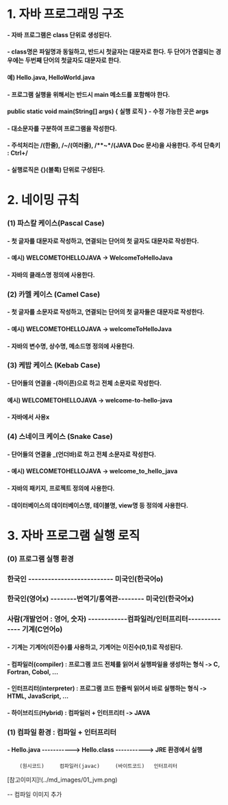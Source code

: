 # 1. 자바 프로그래밍 구조
#### - 자바 프로그램은 class 단위로 생성된다.
#### - class명은 파일명과 동일하고, 반드시 첫글자는 대문자로 한다. 두 단어가 연결되는 경우에는 두번째 단어의 첫글자도 대문자로 한다.
####	예) Hello.java, HelloWorld.java
#### - 프로그램 실행을 위해서는 반드시 main 메소드를 포함해야 한다.
#### 	public static void main(String[] args) { 실행 로직 } - 수정 가능한 곳은 args
#### - 대소문자를 구분하여 프로그램을 작성한다.
#### - 주석처리는 /(한줄), /*~*/(여러줄), /**~*/(JAVA Doc 문서)을 사용한다. 주석 단축키 : Ctrl+/
#### - 실행로직은 {}(블록) 단위로 구성된다.


# 2. 네이밍 규칙
### (1) 파스칼 케이스(Pascal Case)
#### - 첫 글자를 대문자로 작성하고, 연결되는 단어의 첫 글자도 대문자로 작성한다.
#### - 예시) WELCOMETOHELLOJAVA -> WelcomeToHelloJava
#### - 자바의 클래스명 정의에 사용한다.

### (2) 카멜 케이스 (Camel Case)
#### - 첫 글자를 소문자로 작성하고, 연결되는 단어의 첫 글자들은 대문자로 작성한다.
#### - 예시) WELCOMETOHELLOJAVA -> welcomeToHelloJava
#### - 자바의 변수명, 상수명, 메소드명 정의에 사용한다.

### (3) 케밥 케이스 (Kebab Case)
#### - 단어들의 연결을 -(하이픈)으로 하고 전체 소문자로 작성한다.
#### 예시) WELCOMETOHELLOJAVA -> welcome-to-hello-java
#### - 자바에서 사용x

### (4) 스네이크 케이스 (Snake Case)
#### - 단어들의 연결을 _(언더바)로 하고 전체 소문자로 작성한다.
#### - 예시) WELCOMETOHELLOJAVA -> welcome_to_hello_java
#### - 자바의 패키지, 프로젝트 정의에 사용한다.
#### - 데이터베이스의 데이터베이스명, 테이블명, view명 등 정의에 사용한다.


# 3. 자바 프로그램 실행 로직 
### (0) 프로그램  실행 환경
### 한국인       -------------------------- 미국인(한국어o)
### 한국인(영어x) --------번역기/통역관-------- 미국인(한국어x)

### 사람(개발언어 : 영어, 숫자) ------------컴파일러/인터프리터-------------- 기계(C언어o)

#### - 기계는 기계어(이진수)를 사용하고, 기계어는 이진수(0,1)로 작성된다.
#### - 컴파일러(compiler) : 프로그램 코드 전체를 읽어서 실행파일을 생성하는 형식 -> C, Fortran, Cobol, ...
#### - 인터프리터(interpreter) : 프로그램 코드 한줄씩 읽어서 바로 실행하는 형식 -> HTML, JavaScript, ...
#### - 하이브리드(Hybrid) : 컴파일러 + 인터프리터 -> JAVA

### (1) 컴파일 환경 : 컴파일 + 인터프리터
#### - Hello.java -----------> Hello.class -----------> JRE 환경에서 실행
		(원시코드)	   컴파일러(javac)	   (바이트코드)	 인터프리터
[참고이미지]!(../md_images/01_jvm.png)
		
-- 컴파일 이미지 추가